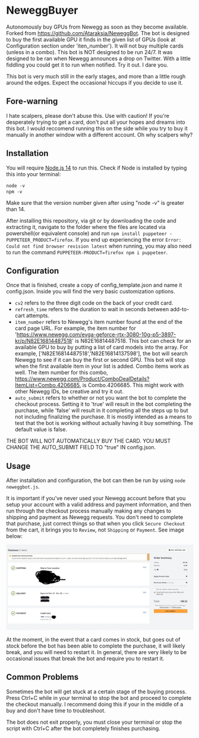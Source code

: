 # NeweggBuyer
Autonomously buy GPUs from Newegg as soon as they become available. Forked from https://github.com/Ataraksia/NeweggBot. The bot is designed to buy the first available GPU it finds in the given list of GPUs (look at Configuration section under 'iten_number'). It will not buy multiple cards (unless in a combo). This bot is NOT designed to be run 24/7. It was designed to be ran when Newegg announces a drop on Twitter. With a little fiddling you could get it to run when notified. Try it out. I dare you.

This bot is very much still in the early stages, and more than a little rough around the edges.  Expect the occasional hiccups if you decide to use it.

## Fore-warning
I hate scalpers, please don't abuse this. Use with caution! If you're desperately trying to get a card, don't put all your hopes and dreams into this bot. I would reccomend running this on the side while you try to buy it manually in another window with a different account. Oh why scalpers why?

## Installation
You will require [Node.js 14](https://nodejs.org/en/) to run this. Check if Node is installed by typing this into your terminal:
```
node -v
npm -v
```
Make sure that the version number given after using "node -v" is greater than 14.

After installing this repository, via git or by downloading the code and extracting it, navigate to the folder where the files are located via powershell(or equivalent console) and run `npm install puppeteer -PUPPETEER_PRODUCT=firefox`.  If you end up experiencing the error `Error: Could not find browser revision latest` when running, you may also need to run the command `PUPPETEER-PRODUCT=firefox npm i puppeteer`.

## Configuration
Once that is finished, create a copy of config_template.json and name it config.json.  Inside you will find the very basic customization options.  
- `cv2` refers to the three digit code on the back of your credit card.  
- `refresh_time` refers to the duration to wait in seconds between add-to-cart attempts.  
- `item_number` refers to Newegg's item number found at the end of the card page URL.  For example, the item number for 'https://www.newegg.com/evga-geforce-rtx-3080-10g-p5-3897-kr/p/N82E16814487518' is N82E16814487518.  This bot can check for an available GPU to buy by putting a list of card models into the array.  For example, ['N82E16814487518','N82E16814137598'], the bot will search Newegg to see if it can buy the first or second GPU. This bot will stop when the first available item in your list is added. Combo items work as well. The item number for this combo, https://www.newegg.com/Product/ComboDealDetails?ItemList=Combo.4206685, is Combo.4206685. This might work with other Newegg IDs, be creative and try it out.
- `auto_submit` refers to whether or not you want the bot to complete the checkout process.  Setting it to 'true' will result in the bot completing the purchase, while 'false' will result in it completing all the steps up to but not including finalizing the purchase.  It is mostly intended as a means to test that the bot is working without actually having it buy something. The default value is false.

THE BOT WILL NOT AUTOMATICALLY BUY THE CARD. YOU MUST CHANGE THE AUTO_SUBMIT FIELD TO "true" IN config.json.
## Usage
After installation and configuration, the bot can then be run by using `node neweggbot.js`. 

It is important if you've never used your Newegg account before that you setup your account with a valid address and payment information, and then run through the checkout process manually making any changes to shipping and payment as Newegg requests.  You don't need to complete that purchase, just correct things so that when you click `Secure Checkout` from the cart, it brings you to `Review`, not `Shipping` or `Payment`. See image below:

![Alt Text](./img/neweggcart.gif)

At the moment, in the event that a card comes in stock, but goes out of stock before the bot has been able to complete the purchase, it will likely break, and you will need to restart it.  In general, there are very likely to be occasional issues that break the bot and require you to restart it.

## Common Problems
Sometimes the bot will get stuck at a certain stage of the buying process. Press Ctrl+C while in your terminal to stop the bot and proceed to complete the checkout manually. 
I recommend doing this if your in the middle of a buy and don't have time to troubleshoot.

The bot does not exit properly, you must close your terminal or stop the script with Ctrl+C after the bot completely finishes purchasing.